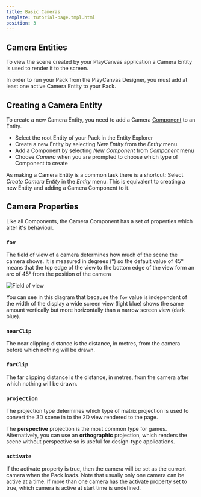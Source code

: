```yaml
---
title: Basic Cameras
template: tutorial-page.tmpl.html
position: 3
---
```


## Camera Entities

To view the scene created by your PlayCanvas application a Camera Entity is used to render it to the screen.

In order to run your Pack from the PlayCanvas Designer, you must add at least one active Camera Entity to your Pack.

## Creating a Camera Entity

To create a new Camera Entity, you need to add a Camera [Component][component] to an Entity.

* Select the root Entity of your Pack in the Entity Explorer
* Create a new Entity by selecting *New Entity* from the *Entity* menu.
* Add a Component by selecting *New Component* from *Component* menu
* Choose *Camera* when you are prompted to choose which type of Component to create

As making a Camera Entity is a common task there is a shortcut: Select *Create Camera Entity* in the *Entity* menu.
This is equivalent to creating a new Entity and adding a Camera Component to it.

## Camera Properties

Like all Components, the Camera Component has a set of properties which alter it's behaviour.

### `fov`

The field of view of a camera determines how much of the scene the camera shows. It is measured in degrees (&deg;) so the default value of 45° means that the top edge of the view to the bottom edge of the view form an arc of 45&deg; from the position of the camera

![Field of view](/images/platform/field_of_view.png)

You can see in this diagram that because the `fov` value is independent of the width of the display a wide screen view (light blue) shows the same amount vertically but more horizontally than a narrow screen view (dark blue).

### `nearClip`

The near clipping distance is the distance, in metres, from the camera before which nothing will be drawn.

### `farClip`

The far clipping distance is the distance, in metres, from the camera after which nothing will be drawn.

### `projection`

The projection type determines which type of matrix projection is used to convert the 3D scene in to the 2D view rendered to the page.

The **perspective** projection is the most common type for games. Alternatively, you can use an **orthographic** projection, which renders the scene without perspective so is useful for design-type applications.

### `activate`

If the activate property is true, then the camera will be set as the current camera when the Pack loads. Note that usually only one camera can be active at a time. If more than one camera has the activate property set to true, which camera is active at start time is undefined.


[component]: /user-manual/glossary#component
